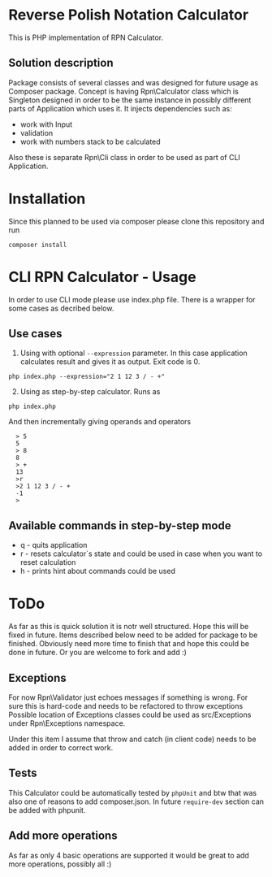 Reverse Polish Notation Calculator
===================
This is PHP implementation of RPN Calculator.

Solution description
-----------------
Package consists of several classes and was designed for future usage as Composer package.
Concept is having Rpn\Calculator class which is Singleton designed in order to be the same instance in possibly different parts of Application which uses it.
It injects dependencies such as:
* work with Input
* validation
* work with numbers stack to be calculated

Also these is separate Rpn\Cli class in order to be used as part of CLI Application.

Installation
==================
Since this planned to be used via composer please clone this repository and run
```shell
composer install
```

CLI RPN Calculator - Usage
==================
In order to use CLI mode please use index.php file. There is a wrapper for some cases as decribed below.

Use cases
-----------------
1. Using with optional `--expression` parameter. In this case application calculates result and gives it as output. Exit code is 0.
```shell
php index.php --expression="2 1 12 3 / - +"
```

2. Using as step-by-step calculator. Runs as
```shell
php index.php
```

And then incrementally giving operands and operators
```shell
  > 5
  5
  > 8
  8
  > +
  13
  >r
  >2 1 12 3 / - +
  -1
  >
```

Available commands in step-by-step mode
-----------------
* q - quits application
* r - resets calculator`s state and could be used in case when you want to reset calculation
* h - prints hint about commands could be used

ToDo
==================
As far as this is quick solution it is notr well structured. Hope this will be fixed in future.
Items described below need to be added for package to be finished. Obviously need more time to finish that and hope this could be done in future.
Or you are welcome to fork and add :)

Exceptions
-----------------
For now Rpn\Validator just echoes messages if something is wrong.
For sure this is hard-code and needs to be refactored to throw exceptions
Possible location of Exceptions classes could be used as src/Exceptions under Rpn\Exceptions namespace.

Under this item I assume that throw and catch (in client code) needs to be added in order to correct work.

Tests
-----------------
This Calculator could be automatically tested by `phpUnit` and btw that was also one of reasons to add composer.json.
In future `require-dev` section can be added with phpunit.

Add more operations
-----------------
As far as only 4 basic operations are supported it would be great to add more operations, possibly all :)
